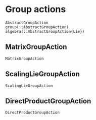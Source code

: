 # Group actions

```@docs
AbstractGroupAction
group(::AbstractGroupAction)
algebra(::AbstractGroupAction{Lie})
```

## MatrixGroupAction

```@docs
MatrixGroupAction
```

## ScalingLieGroupAction

```@docs
ScalingLieGroupAction
```

## DirectProductGroupAction

```@docs
DirectProductGroupAction
```